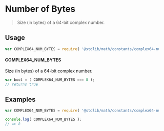 # Number of Bytes

> Size (in bytes) of a 64-bit complex number.

<section class="usage">

## Usage

``` javascript
var COMPLEX64_NUM_BYTES = require( '@stdlib/math/constants/complex64-num-bytes' );
```

#### COMPLEX64_NUM_BYTES

Size (in bytes) of a 64-bit complex number.

``` javascript
var bool = ( COMPLEX64_NUM_BYTES === 8 );
// returns true
```

</section>

<!-- /.usage -->


<section class="examples">

## Examples

<!-- TODO: better example -->

``` javascript
var COMPLEX64_NUM_BYTES = require( '@stdlib/math/constants/complex64-num-bytes' );

console.log( COMPLEX64_NUM_BYTES );
// => 8
```

</section>

<!-- /.examples -->


<section class="links">

</section>

<!-- /.links -->
